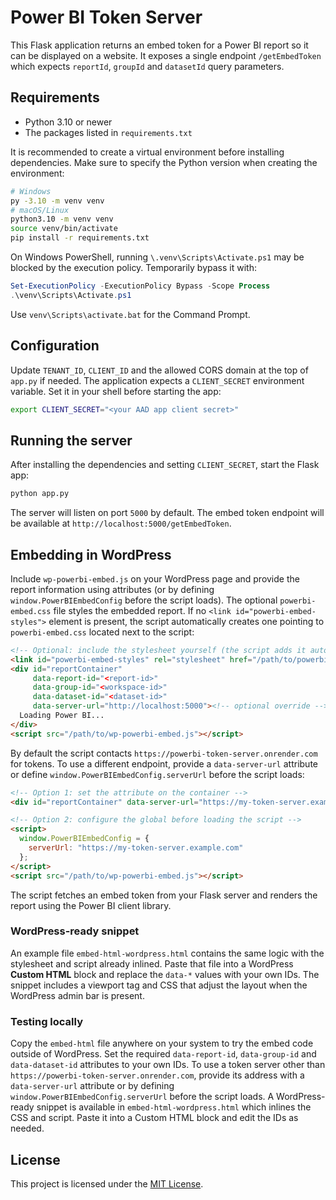 # Power BI Token Server

This Flask application returns an embed token for a Power BI report so it can be displayed on a website. It exposes a single endpoint `/getEmbedToken` which expects `reportId`, `groupId` and `datasetId` query parameters.

## Requirements

* Python 3.10 or newer
* The packages listed in `requirements.txt`

It is recommended to create a virtual environment before installing dependencies.
Make sure to specify the Python version when creating the environment:

```bash
# Windows
py -3.10 -m venv venv
# macOS/Linux
python3.10 -m venv venv
source venv/bin/activate
pip install -r requirements.txt
```

On Windows PowerShell, running `\.venv\Scripts\Activate.ps1` may be blocked by the execution policy. Temporarily bypass it with:

```powershell
Set-ExecutionPolicy -ExecutionPolicy Bypass -Scope Process
.\venv\Scripts\Activate.ps1
```

Use `venv\Scripts\activate.bat` for the Command Prompt.

## Configuration

Update `TENANT_ID`, `CLIENT_ID` and the allowed CORS domain at the top of `app.py` if needed. The application expects a `CLIENT_SECRET` environment variable. Set it in your shell before starting the app:

```bash
export CLIENT_SECRET="<your AAD app client secret>"
```

## Running the server

After installing the dependencies and setting `CLIENT_SECRET`, start the Flask app:

```bash
python app.py
```

The server will listen on port `5000` by default. The embed token endpoint will be available at `http://localhost:5000/getEmbedToken`.

## Embedding in WordPress

Include `wp-powerbi-embed.js` on your WordPress page and provide the report information using attributes (or by defining `window.PowerBIEmbedConfig` before the script loads). The optional `powerbi-embed.css` file styles the embedded report. If no `<link id="powerbi-embed-styles">` element is present, the script automatically creates one pointing to `powerbi-embed.css` located next to the script:

```html
<!-- Optional: include the stylesheet yourself (the script adds it automatically) -->
<link id="powerbi-embed-styles" rel="stylesheet" href="/path/to/powerbi-embed.css">
<div id="reportContainer"
     data-report-id="<report-id>"
     data-group-id="<workspace-id>"
     data-dataset-id="<dataset-id>"
     data-server-url="http://localhost:5000"><!-- optional override -->
  Loading Power BI...
</div>
<script src="/path/to/wp-powerbi-embed.js"></script>
```

By default the script contacts `https://powerbi-token-server.onrender.com` for tokens.
To use a different endpoint, provide a `data-server-url` attribute or define
`window.PowerBIEmbedConfig.serverUrl` before the script loads:

```html
<!-- Option 1: set the attribute on the container -->
<div id="reportContainer" data-server-url="https://my-token-server.example.com"></div>

<!-- Option 2: configure the global before loading the script -->
<script>
  window.PowerBIEmbedConfig = {
    serverUrl: "https://my-token-server.example.com"
  };
</script>
<script src="/path/to/wp-powerbi-embed.js"></script>
```

The script fetches an embed token from your Flask server and renders the report using the Power BI client library.

### WordPress-ready snippet

An example file `embed-html-wordpress.html` contains the same logic with the stylesheet and script already inlined. Paste that file into a WordPress **Custom HTML** block and replace the `data-*` values with your own IDs. The snippet includes a viewport tag and CSS that adjust the layout when the WordPress admin bar is present.

### Testing locally

Copy the `embed-html` file anywhere on your system to try the embed code outside of WordPress. Set the required `data-report-id`, `data-group-id` and `data-dataset-id` attributes to your own IDs. To use a token server other than `https://powerbi-token-server.onrender.com`, provide its address with a `data-server-url` attribute or by defining `window.PowerBIEmbedConfig.serverUrl` before the script loads.
A WordPress-ready snippet is available in `embed-html-wordpress.html` which inlines the CSS and script. Paste it into a Custom HTML block and edit the IDs as needed.

## License

This project is licensed under the [MIT License](LICENSE).
